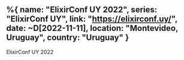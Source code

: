 %{
  name: "ElixirConf UY 2022",
  series: "ElixirConf UY",
  link: "https://elixirconf.uy/",
  date:  ~D[2022-11-11],
  location: "Montevideo, Uruguay",
  country: "Uruguay"
}
---

ElixirConf UY 2022
